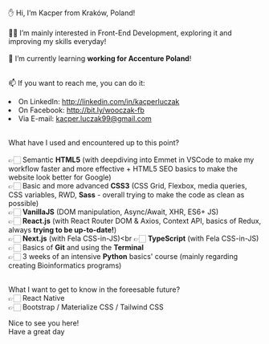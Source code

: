 ✋ Hi, I’m Kacper from Kraków, Poland!<br><br>
👨‍💻 I’m mainly interested in Front-End Development, exploring it and improving my skills everyday!<br><br>
🌱 I’m currently learning **working for Accenture Poland**!<br><br>

📫 If you want to reach me, you can do it:<br>
     <li>On LinkedIn: http://linkedin.com/in/kacperluczak<br>
     <li>On Facebook: http://bit.ly/wooczak-fb<br>
     <li>Via E-mail: kacper.luczak99@gmail.com<br><br>
     
What have I used and encountered up to this point?<br><br>
     👉🏻  Semantic **HTML5** (with deepdiving into Emmet in VSCode to make my workflow faster and more effective + HTML5 SEO basics to make the website look better for Google)<br>
     👉🏻  Basic and more advanced **CSS3** (CSS Grid, Flexbox, media queries, CSS variables, RWD, **Sass** - overall trying to make the code as clean as possible)<br>
     👉🏻  **VanillaJS** (DOM manipulation, Async/Await, XHR, ES6+ JS)<br>
     👉🏻  **React.js** (with React Router DOM & Axios, Context API, basics of Redux, always **trying to be up-to-date!**)<br>
     👉🏻  **Next.js** (with Fela CSS-in-JS)<br
     👉🏻  **TypeScript** (with Fela CSS-in-JS)<br>
     👉🏻  Basics of **Git** and using the **Terminal**<br>
     👉🏻  3 weeks of an intensive **Python** basics' course (mainly regarding creating Bioinformatics programs)<br><br>
     
What I want to get to know in the foreesable future?<br>
     👉🏻 React Native<br>
     👉🏻 Bootstrap / Materialize CSS / Tailwind CSS<br>
     

Nice to see you here!<br>
Have a great day

<!---
wooczak/wooczak is a ✨ special ✨ repository because its `README.md` (this file) appears on your GitHub profile.
You can click the Preview link to take a look at your changes.
--->
